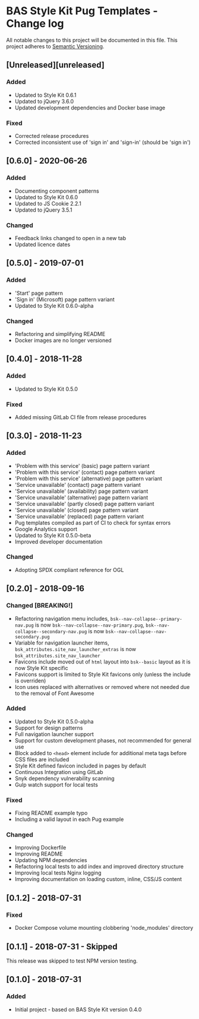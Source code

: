 # BAS Style Kit Pug Templates - Change log

All notable changes to this project will be documented in this file.
This project adheres to [Semantic Versioning](http://semver.org/spec/v2.0.0.html).

## [Unreleased][unreleased]

### Added

* Updated to Style Kit 0.6.1
* Updated to jQuery 3.6.0
* Updated development dependencies and Docker base image

### Fixed

* Corrected release procedures
* Corrected inconsistent use of 'sign in' and 'sign-in' (should be 'sign in')

## [0.6.0] - 2020-06-26

### Added

* Documenting component patterns
* Updated to Style Kit 0.6.0
* Updated to JS Cookie 2.2.1
* Updated to jQuery 3.5.1

### Changed

* Feedback links changed to open in a new tab
* Updated licence dates

## [0.5.0] - 2019-07-01

### Added

* 'Start' page pattern
* 'Sign in' (Microsoft) page pattern variant
* Updated to Style Kit 0.6.0-alpha

### Changed

* Refactoring and simplifying README
* Docker images are no longer versioned

## [0.4.0] - 2018-11-28

### Added

* Updated to Style Kit 0.5.0

### Fixed

* Added missing GitLab CI file from release procedures

## [0.3.0] - 2018-11-23

### Added

* 'Problem with this service' (basic) page pattern variant
* 'Problem with this service' (contact) page pattern variant
* 'Problem with this service' (alternative) page pattern variant
* 'Service unavailable' (contact) page pattern variant
* 'Service unavailable' (availability) page pattern variant
* 'Service unavailable' (alternative) page pattern variant
* 'Service unavailable' (partly closed) page pattern variant
* 'Service unavailable' (closed) page pattern variant
* 'Service unavailable' (replaced) page pattern variant
* Pug templates compiled as part of CI to check for syntax errors
* Google Analytics support
* Updated to Style Kit 0.5.0-beta
* Improved developer documentation

### Changed

* Adopting SPDX compliant reference for OGL

## [0.2.0] - 2018-09-16

### Changed [BREAKING!]

* Refactoring navigation menu includes, `bsk--nav-collapse--primary-nav.pug` is now
  `bsk--nav-collapse--nav-primary.pug`, `bsk--nav-collapse--secondary-nav.pug` is now
  `bsk--nav-collapse--nav-secondary.pug`
* Variable for navigation launcher items, `bsk_attributes.site_nav_launcher_extras` is now
  `bsk_attributes.site_nav_launcher`
* Favicons include moved out of `html` layout into `bsk--basic` layout as it is now Style Kit specific
* Favicons support is limited to Style Kit favicons only (unless the include is overriden)
* Icon uses replaced with alternatives or removed where not needed due to the removal of Font Awesome

### Added

* Updated to Style Kit 0.5.0-alpha
* Support for design patterns
* Full navigation launcher support
* Support for custom development phases, not recommended for general use
* Block added to `<head>` element include for additional meta tags before CSS files are included
* Style Kit defined favicon included in pages by default
* Continuous Integration using GitLab
* Snyk dependency vulnerability scanning
* Gulp watch support for local tests

### Fixed

* Fixing README example typo
* Including a valid layout in each Pug example

### Changed

* Improving Dockerfile
* Improving README
* Updating NPM dependencies
* Refactoring local tests to add index and improved directory structure
* Improving local tests Nginx logging
* Improving documentation on loading custom, inline, CSS/JS content

## [0.1.2] - 2018-07-31

### Fixed

* Docker Compose volume mounting clobbering 'node_modules' directory

## [0.1.1] - 2018-07-31 - Skipped

This release was skipped to test NPM version testing.

## [0.1.0] - 2018-07-31

### Added

* Initial project - based on BAS Style Kit version 0.4.0
